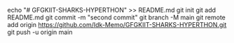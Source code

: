 echo "# GFGKIIT-SHARKS-HYPERTHON" >> README.md
git init
git add README.md
git commit -m "second commit"
git branch -M main
git remote add origin https://github.com/Idk-Memo/GFGKIIT-SHARKS-HYPERTHON.git
git push -u origin main
